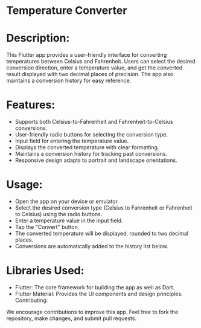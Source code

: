 # Temperature Converter

# Description:

This Flutter app provides a user-friendly interface for converting temperatures between Celsius and Fahrenheit. Users can select the desired conversion direction, enter a temperature value, and get the converted result displayed with two decimal places of precision. The app also maintains a conversion history for easy reference.

# Features:

- Supports both Celsius-to-Fahrenheit and Fahrenheit-to-Celsius conversions.
- User-friendly radio buttons for selecting the conversion type.
- Input field for entering the temperature value.
- Displays the converted temperature with clear formatting.
- Maintains a conversion history for tracking past conversions.
- Responsive design adapts to portrait and landscape orientations.

# Usage:

- Open the app on your device or emulator.
- Select the desired conversion type (Celsius to Fahrenheit or Fahrenheit to Celsius) using the radio buttons.
- Enter a temperature value in the input field.
- Tap the "Convert" button.
- The converted temperature will be displayed, rounded to two decimal places.
- Conversions are automatically added to the history list below.
# Libraries Used:

- Flutter: The core framework for building the app as well as Dart.
- Flutter Material: Provides the UI components and design principles.
Contributing:

We encourage contributions to improve this app. Feel free to fork the repository, make changes, and submit pull requests.
